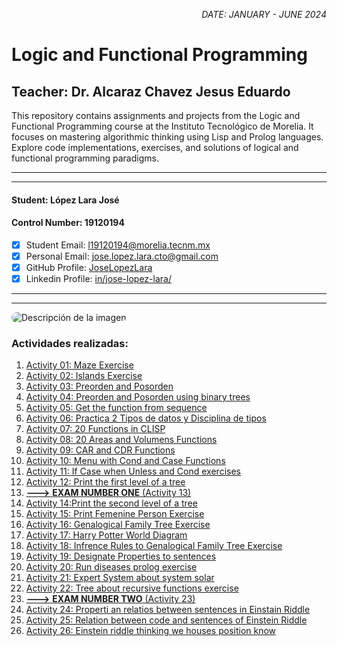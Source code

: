 <p style="text-align: right;"><em>DATE: JANUARY - JUNE 2024</em></p>

# **Logic and Functional Programming**

## Teacher: Dr. Alcaraz Chavez Jesus Eduardo

This repository contains assignments and projects from the Logic and Functional Programming course at the Instituto Tecnológico de Morelia. It focuses on mastering algorithmic thinking using Lisp and Prolog languages. Explore code implementations, exercises, and solutions of logical and functional programming paradigms.

_______________________________________________________
_______________________________________________________

#### Student: López Lara José

#### Control Number: 19120194

* [x] Student Email: <l19120194@morelia.tecnm.mx>
* [x] Personal Email: <jose.lopez.lara.cto@gmail.com>
* [x] GitHub Profile: [JoseLopezLara](https://github.com/JoseLopezLara)
* [x] Linkedin Profile: [in/jose-lopez-lara/](https://www.linkedin.com/in/jose-lopez-lara/) 

_______________________________________________________
_______________________________________________________

<img src="https://jcubic.pl/img/lisp-alien.png" alt="Descripción de la imagen" style="border-radius: 40px;"/>

### Actividades realizadas:

01. [Activity 01: Maze Exercise](01_Maze/README.md)
02. [Activity 02: Islands Exercise](02_Island/README.md)
03. [Activity 03: Preorden and Posorden](03_preorden_postorden_expresions/README.md)
04. [Activity 04: Preorden and Posorden using binary trees](04_tree_binary_evaluation/README.md)
05. [Activity 05: Get the function from sequence](05_sequences/README.md)
06. [Activity 06: Practica 2 Tipos de datos y Disciplina de tipos](06_Practica_2_Tipos_y_Disciplina_Datos/README.md)
07. [Activity 07: 20 Functions in CLISP](07_20FuncionesCLSIP/README.md)
08. [Activity 08: 20 Areas and Volumens Functions](08_AreasYVolumenes/README.md)
09. [Activity 09: CAR and CDR Functions](09_CarAndCdrFunctions/README.md)
10. [Activity 10: Menu with Cond and Case Functions](10_MenuAreasYVolumenes/README.md)
11. [Activity 11: If Case when Unless and Cond exercises](11_IfCaseWhenUnlessCond/README.md)
12. [Activity 12: Print the first level of a tree](12_PrintFirstTree/README.md)
13. [**--->** **EXAM NUMBER ONE** (Activity 13)](13_Exam1/README.md)
14. [Activity 14:Print the second level of a tree](14_PrintSecondLevelTree/README.md)
15. [Activity 15: Print Femenine Person Exercise](15_PrintFemeninePersonsExercise/README.md)
16. [Activity 16: Genalogical Family Tree Exercise](16_geniusTree/README.md)
17. [Activity 17: Harry Potter World Diagram](17_diagram_to_akinator/README.md)
18. [Activity 18: Infrence Rules to Genalogical Family Tree Exercise](18_genealogicalTreeWithRules/README.md)
19. [Activity 19: Designate Properties to sentences](19_designate_properties_to_sentence/README.md)
20. [Activity 20: Run diseases prolog exercise](20_run_diseases_prolog_exercise/README.md)
21. [Activity 21: Expert System about system solar](21_solar_system_prolog/README.md)
22. [Activity 22: Tree about recursive functions exercise](22_treeAboutRecurseveFunction/README.md)
23. [**--->** **EXAM NUMBER TWO** (Activity 23)](23_Exam2/README.md)
24. [Activity 24: Properti an relatios between sentences in Einstain Riddle](24_designate_properties_riddle/README.md)
25. [Activity 25: Relation between code and sentences of Einstein Riddle](25_relation_between_code_and_sentences/README.md)
26. [Activity 26: Einstein riddle thinking we houses position know](26_einstein_riddle_thinking_know_houses_position/README.md)